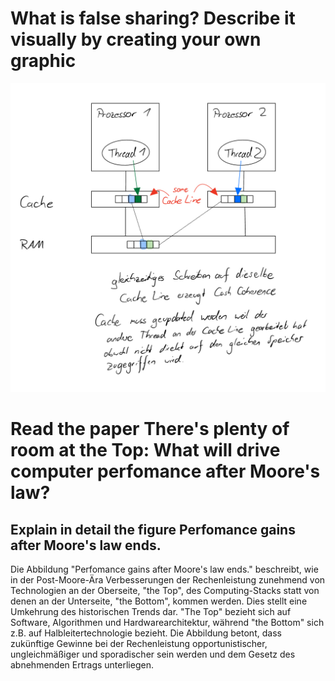 # What is false sharing? Describe it visually by creating your own graphic

![Grafik false sharing](falsesharing.png "false sharing")

# Read the paper There's plenty of room at the Top: What will drive computer perfomance after Moore's law?

## Explain in detail the figure Perfomance gains after Moore's law ends.

Die Abbildung "Perfomance gains after Moore's law ends." beschreibt, wie in der Post-Moore-Ära Verbesserungen der Rechenleistung zunehmend von Technologien an der Oberseite, "the Top", des Computing-Stacks statt von denen an der Unterseite, "the Bottom", kommen werden. Dies stellt eine Umkehrung des historischen Trends dar. "The Top" bezieht sich auf Software, Algorithmen und Hardwarearchitektur, während "the Bottom" sich z.B. auf Halbleitertechnologie bezieht. Die Abbildung betont, dass zukünftige Gewinne bei der Rechenleistung opportunistischer, ungleichmäßiger und sporadischer sein werden und dem Gesetz des abnehmenden Ertrags unterliegen.
